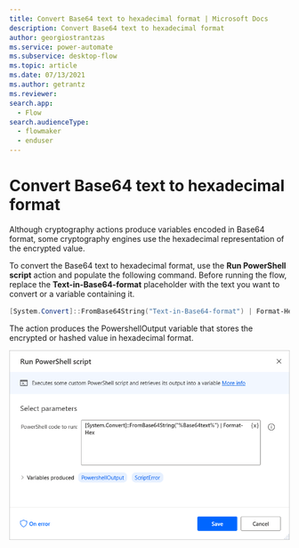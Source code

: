 ```yaml
---
title: Convert Base64 text to hexadecimal format | Microsoft Docs
description: Convert Base64 text to hexadecimal format
author: georgiostrantzas
ms.service: power-automate
ms.subservice: desktop-flow
ms.topic: article
ms.date: 07/13/2021
ms.author: getrantz
ms.reviewer:
search.app: 
  - Flow
search.audienceType: 
  - flowmaker
  - enduser
---
```


# Convert Base64 text to hexadecimal format

Although cryptography actions produce variables encoded in Base64 format, some cryptography engines use the hexadecimal representation of the encrypted value.

To convert the Base64 text to hexadecimal format, use the **Run PowerShell script** action and populate the following command. Before running the flow, replace the **Text-in-Base64-format** placeholder with the text you want to convert or a variable containing it.

``` PowerShell
[System.Convert]::FromBase64String("Text-in-Base64-format") | Format-Hex
```

The action produces the PowershellOutput variable that stores the encrypted or hashed value in hexadecimal format.

![The Run PowerShell script action.](media/convert-base64-hexadecimal-format/run-powershell-scripti-action.png)